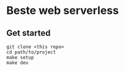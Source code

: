 # Beste web serverless

## Get started

```
git clone <this repo>
cd path/to/project
make setup
make dev
```
